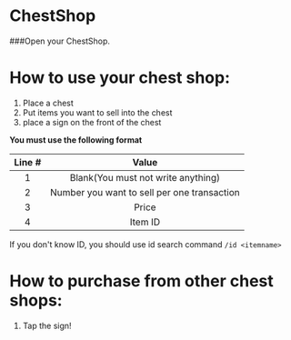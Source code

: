# ChestShop
###Open your ChestShop.

# How to use your chest shop:

1. Place a chest
2. Put items you want to sell into the chest
3. place a sign on the front of the chest

  **You must use the following format**
  
  | Line # | Value |
  | :------: | :---: |
  | 1 | Blank(You must not write anything) |
  | 2 | Number you want to sell per one transaction |
  | 3 | Price |
  | 4 | Item ID |
  
  If you don't know ID, you should use id search command `/id <itemname>`

# How to purchase from other chest shops:

1. Tap the sign!
